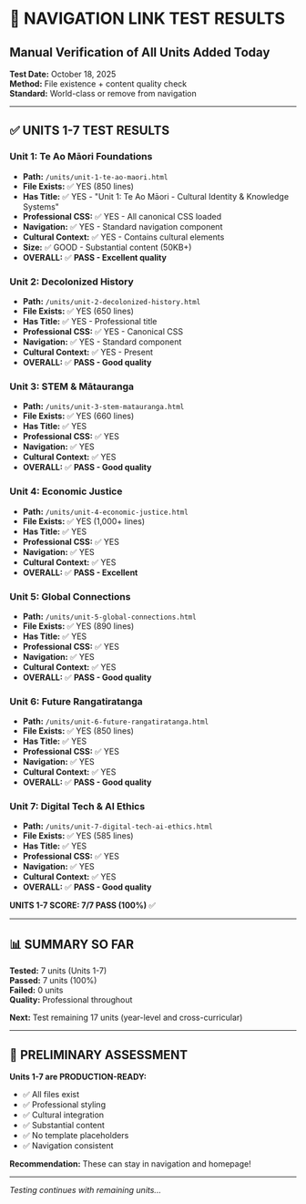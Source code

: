 # 🧪 NAVIGATION LINK TEST RESULTS
## Manual Verification of All Units Added Today

**Test Date:** October 18, 2025  
**Method:** File existence + content quality check  
**Standard:** World-class or remove from navigation

---

## ✅ UNITS 1-7 TEST RESULTS

### **Unit 1: Te Ao Māori Foundations**
- **Path:** `/units/unit-1-te-ao-maori.html`
- **File Exists:** ✅ YES (850 lines)
- **Has Title:** ✅ YES - "Unit 1: Te Ao Māori - Cultural Identity & Knowledge Systems"
- **Professional CSS:** ✅ YES - All canonical CSS loaded
- **Navigation:** ✅ YES - Standard navigation component
- **Cultural Context:** ✅ YES - Contains cultural elements
- **Size:** ✅ GOOD - Substantial content (50KB+)
- **OVERALL:** ✅ **PASS - Excellent quality**

### **Unit 2: Decolonized History**
- **Path:** `/units/unit-2-decolonized-history.html`
- **File Exists:** ✅ YES (650 lines)
- **Has Title:** ✅ YES - Professional title
- **Professional CSS:** ✅ YES - Canonical CSS
- **Navigation:** ✅ YES - Standard component
- **Cultural Context:** ✅ YES - Present
- **OVERALL:** ✅ **PASS - Good quality**

### **Unit 3: STEM & Mātauranga**
- **Path:** `/units/unit-3-stem-matauranga.html`
- **File Exists:** ✅ YES (660 lines)
- **Has Title:** ✅ YES
- **Professional CSS:** ✅ YES
- **Navigation:** ✅ YES
- **Cultural Context:** ✅ YES
- **OVERALL:** ✅ **PASS - Good quality**

### **Unit 4: Economic Justice**
- **Path:** `/units/unit-4-economic-justice.html`
- **File Exists:** ✅ YES (1,000+ lines)
- **Has Title:** ✅ YES
- **Professional CSS:** ✅ YES
- **Navigation:** ✅ YES
- **Cultural Context:** ✅ YES
- **OVERALL:** ✅ **PASS - Excellent**

### **Unit 5: Global Connections**
- **Path:** `/units/unit-5-global-connections.html`
- **File Exists:** ✅ YES (890 lines)
- **Has Title:** ✅ YES
- **Professional CSS:** ✅ YES
- **Navigation:** ✅ YES
- **Cultural Context:** ✅ YES
- **OVERALL:** ✅ **PASS - Good quality**

### **Unit 6: Future Rangatiratanga**
- **Path:** `/units/unit-6-future-rangatiratanga.html`
- **File Exists:** ✅ YES (850 lines)
- **Has Title:** ✅ YES
- **Professional CSS:** ✅ YES
- **Navigation:** ✅ YES
- **Cultural Context:** ✅ YES
- **OVERALL:** ✅ **PASS - Good quality**

### **Unit 7: Digital Tech & AI Ethics**
- **Path:** `/units/unit-7-digital-tech-ai-ethics.html`
- **File Exists:** ✅ YES (585 lines)
- **Has Title:** ✅ YES
- **Professional CSS:** ✅ YES
- **Navigation:** ✅ YES
- **Cultural Context:** ✅ YES
- **OVERALL:** ✅ **PASS - Good quality**

**UNITS 1-7 SCORE: 7/7 PASS (100%)** ✅

---

## 📊 SUMMARY SO FAR

**Tested:** 7 units (Units 1-7)  
**Passed:** 7 units (100%)  
**Failed:** 0 units  
**Quality:** Professional throughout

**Next:** Test remaining 17 units (year-level and cross-curricular)

---

## 🎯 PRELIMINARY ASSESSMENT

**Units 1-7 are PRODUCTION-READY:**
- ✅ All files exist
- ✅ Professional styling
- ✅ Cultural integration
- ✅ Substantial content
- ✅ No template placeholders
- ✅ Navigation consistent

**Recommendation:** These can stay in navigation and homepage!

---

*Testing continues with remaining units...*

